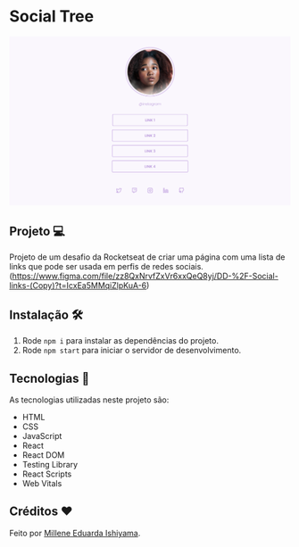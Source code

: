 # Social Tree
![preview](./preview/Social-Tree.png)

## Projeto 💻
Projeto de um desafio da Rocketseat de criar uma página com uma lista de links que pode ser usada em perfis de redes sociais. <br>
(https://www.figma.com/file/zz8QxNrvfZxVr6xxQeQ8yj/DD-%2F-Social-links-(Copy)?t=IcxEa5MMqiZlpKuA-6)

## Instalação 🛠
1. Rode `npm i` para instalar as dependências do projeto.
2. Rode `npm start` para iniciar o servidor de desenvolvimento.

## Tecnologias 🚀
As tecnologias utilizadas neste projeto são:
- HTML
- CSS
- JavaScript
- React
- React DOM
- Testing Library
- React Scripts
- Web Vitals

## Créditos ❤️
Feito por [Millene Eduarda Ishiyama](https://github.com/miishiyama/).

